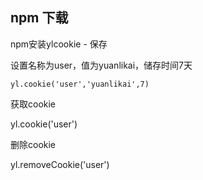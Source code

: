 
npm 下载
-------

npm安装ylcookie  - 保存

设置名称为user，值为yuanlikai，储存时间7天

`yl.cookie('user','yuanlikai',7) `

获取cookie

yl.cookie('user') 

删除cookie

yl.removeCookie('user') 
